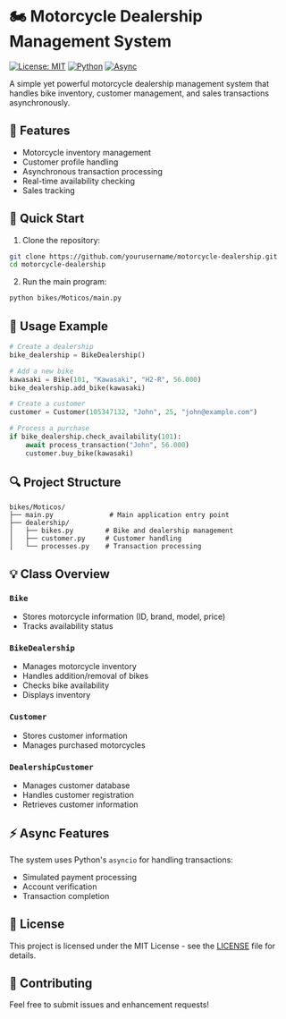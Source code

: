 # 🏍 Motorcycle Dealership Management System

[![License: MIT](https://img.shields.io/badge/License-MIT-yellow.svg)](https://opensource.org/licenses/MIT)
[![Python](https://img.shields.io/badge/python-3.10+-blue.svg)](https://www.python.org/downloads/)
[![Async](https://img.shields.io/badge/async-supported-green.svg)](https://docs.python.org/3/library/asyncio.html)

A simple yet powerful motorcycle dealership management system that handles bike inventory, customer management, and sales transactions asynchronously.

## 🌟 Features

- Motorcycle inventory management
- Customer profile handling
- Asynchronous transaction processing
- Real-time availability checking
- Sales tracking

## 🚀 Quick Start

1. Clone the repository:
```bash
git clone https://github.com/yourusername/motorcycle-dealership.git
cd motorcycle-dealership
```

2. Run the main program:
```bash
python bikes/Moticos/main.py
```

## 📖 Usage Example

```python
# Create a dealership
bike_dealership = BikeDealership()

# Add a new bike
kawasaki = Bike(101, "Kawasaki", "H2-R", 56.000)
bike_dealership.add_bike(kawasaki)

# Create a customer
customer = Customer(105347132, "John", 25, "john@example.com")

# Process a purchase
if bike_dealership.check_availability(101):
    await process_transaction("John", 56.000)
    customer.buy_bike(kawasaki)
```

## 🔍 Project Structure

```
bikes/Moticos/
├── main.py              # Main application entry point
├── dealership/
│   ├── bikes.py        # Bike and dealership management
│   ├── customer.py     # Customer handling
│   └── processes.py    # Transaction processing
```

## 💡 Class Overview

### `Bike`
- Stores motorcycle information (ID, brand, model, price)
- Tracks availability status

### `BikeDealership`
- Manages motorcycle inventory
- Handles addition/removal of bikes
- Checks bike availability
- Displays inventory

### `Customer`
- Stores customer information
- Manages purchased motorcycles

### `DealershipCustomer`
- Manages customer database
- Handles customer registration
- Retrieves customer information

## ⚡ Async Features

The system uses Python's `asyncio` for handling transactions:
- Simulated payment processing
- Account verification
- Transaction completion

## 📝 License

This project is licensed under the MIT License - see the [LICENSE](LICENSE) file for details.

## 🤝 Contributing

Feel free to submit issues and enhancement requests!
